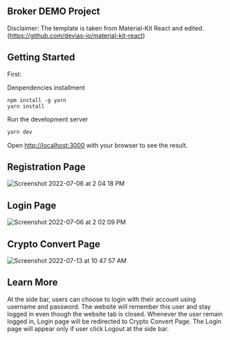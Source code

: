 ## Broker DEMO Project

Disclaimer: The template is taken from Material-Kit React and edited. (https://github.com/devias-io/material-kit-react)

## Getting Started

First:

Denpendencies installment
```
npm install -g yarn
yarn install
```

Run the development server
```bash
yarn dev
```

Open [http://localhost:3000](http://localhost:3000) with your browser to see the result.

## Registration Page

![Screenshot 2022-07-06 at 2 04 18 PM](https://user-images.githubusercontent.com/62011351/177480106-086c24c3-a0a5-4c52-9a52-b775b0933c60.png)

## Login Page

![Screenshot 2022-07-06 at 2 02 09 PM](https://user-images.githubusercontent.com/62011351/177479907-060e2e0c-2caf-4b82-8f9d-bf402f1adb53.png)

## Crypto Convert Page

![Screenshot 2022-07-13 at 10 47 57 AM](https://user-images.githubusercontent.com/62011351/178640261-047e3097-c017-4f55-9ee1-d0bcebbc63be.png)

## Learn More

At the side bar, users can choose to login with their account using username and password. The website will remember this user and stay logged in even though the website tab is closed. Whenever the user remain logged in, Login page will be redirected to Crypto Convert Page. The Login page will appear only if user click Logout at the side bar.

